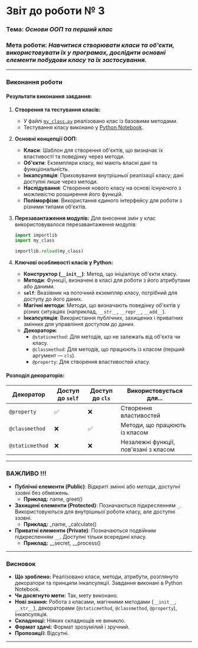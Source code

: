# Звіт до роботи № 3

### **Тема:** _Основи ООП та перший клас_

### **Мета роботи:** _Навчитися створювати класи та об'єкти, використовувати їх у програмах, дослідити основні елементи побудови класу та їх застосування._
---

### Виконання роботи

#### Результати виконання завдання:

1. **Створення та тестування класів:**
   - У файлі [`my_class.py`](my_class.py) реалізовано клас із базовими методами.
   - Тестування класу виконано у [Python Notebook](lab_3.ipynb).

2. **Основні концепції ООП:**
   - **Класи**: Шаблон для створення об'єктів, що визначає їх властивості та поведінку через методи.
   - **Об'єкти**: Екземпляри класу, які мають власні дані та функціональність.
   - **Інкапсуляція**: Приховування внутрішньої реалізації класу; дані доступні лише через методи.
   - **Наслідування**: Створення нового класу на основі існуючого з можливістю розширення його функцій.
   - **Поліморфізм**: Використання єдиного інтерфейсу для роботи з різними типами об'єктів.

3. **Перезавантаження модулів:**
   Для внесення змін у клас використовувалося перезавантаження модулів:
   ```python
   import importlib
   import my_class

   importlib.reload(my_class)
   ```

4. **Ключові особливості класів у Python:**
   - **Конструктор (`__init__`)**: Метод, що ініціалізує об'єкти класу.
   - **Методи**: Функції, визначені в класі для роботи з його атрибутами або даними.
   - **`self`**: Вказівник на поточний екземпляр класу, потрібний для доступу до його даних.
   - **Магічні методи**: Методи, що визначають поведінку об'єктів у різних ситуаціях (наприклад, `__str__`, `__repr__`, `__add__`).
   - **Інкапсуляція**: Використання публічних, захищених і приватних змінних для управління доступом до даних.
   - **Декоратори**:
     - `@staticmethod`: Для методів, що не залежать від об'єкта чи класу.
     - `@classmethod`: Для методів, що працюють із класом (перший аргумент — `cls`).
     - `@property`: Для створення властивостей класу.

#### **Розподіл декораторів:**
| Декоратор       | Доступ до `self` | Доступ до `cls` | Використовується для...                     |
|------------------|------------------|-----------------|---------------------------------------------|
| `@property`      | ✅               | ❌              | Створення властивостей                     |
| `@classmethod`   | ❌               | ✅              | Методи, що працюють із класом              |
| `@staticmethod`  | ❌               | ❌              | Незалежні функції, пов'язані з класом       |

---

### **ВАЖЛИВО !!!**
- **Публічні елементи (Public)**: Відкриті змінні або методи, доступні ззовні без обмежень.
  - **Приклад:** name, greet()
- **Захищені елементи (Protected)**: Позначаються підкресленням `_`. Використовуються для внутрішньої роботи класу, але доступні ззовні.
  - **Приклад:** _name, _calculate()
- **Приватні елементи (Private)**: Позначаються подвійним підкресленням `__`. Доступні тільки всередині класу.
  - **Приклад:** __secret, __process()

---

### Висновок

- **Що зроблено:** Реалізовано класи, методи, атрибути, розглянуто декоратори та принципи інкапсуляції. Завдання виконані в Python Notebook.
- **Чи досягнуто мети:** Так, мету виконано.
- **Нові знання:** Робота з класами, магічними методами (`__init__`, `__str__`), декораторами (`@staticmethod`, `@classmethod`, `@property`), інкапсуляція.
- **Складнощі:** Ніяких складнощів не виникло.
- **Формат здачі:** Формат зрозумілий і зручний.
- **Пропозиції:** Відсутні.

---